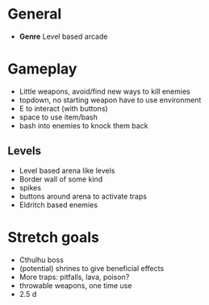 # General
- **Genre** Level based arcade

# Gameplay
- Little weapons, avoid/find new ways to kill enemies
- topdown, no starting weapon have to use environment
- E to interact (with buttons)
- space to use item/bash
- bash into enemies to knock them back

## Levels
- Level based arena like levels
- Border wall of some kind
- spikes
- buttons around arena to activate traps
- Eldritch based enemies

# Stretch goals
- Cthulhu boss
- (potential) shrines to give beneficial effects
- More traps: pitfalls, lava, poison?
- throwable weapons, one time use
- 2.5 d